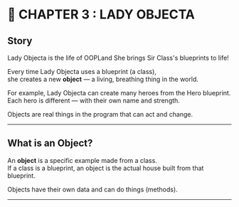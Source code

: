 # 📖 CHAPTER 3 : LADY OBJECTA

## Story

Lady Objecta is the life of OOPLand
She brings Sir Class's blueprints to life!

Every time Lady Objecta uses a blueprint (a class),  
she creates a new **object** — a living, breathing thing in the world.

For example, Lady Objecta can create many heroes from the Hero blueprint.  
Each hero is different — with their own name and strength.

Objects are real things in the program that can act and change.

---

## What is an Object?

An **object** is a specific example made from a class.  
If a class is a blueprint, an object is the actual house built from that blueprint.

Objects have their own data and can do things (methods).

---